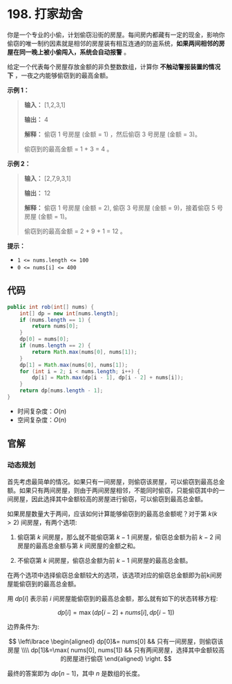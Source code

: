 # 198. 打家劫舍

你是一个专业的小偷，计划偷窃沿街的房屋。每间房内都藏有一定的现金，影响你偷窃的唯一制约因素就是相邻的房屋装有相互连通的防盗系统，**如果两间相邻的房屋在同一晚上被小偷闯入，系统会自动报警** 。

给定一个代表每个房屋存放金额的非负整数数组，计算你 **不触动警报装置的情况下**  ，一夜之内能够偷窃到的最高金额。

**示例 1：** 

> **输入：** \[1,2,3,1]
>
> **输出：** 4
>
> **解释：** 偷窃 1 号房屋 \(金额 = 1\) ，然后偷窃 3 号房屋 \(金额 = 3\)。
>
> 偷窃到的最高金额 = 1 \+ 3 = 4 。

**示例 2：** 

> **输入：** \[2,7,9,3,1]
>
> **输出：** 12
>
> **解释：** 偷窃 1 号房屋 \(金额 = 2\), 偷窃 3 号房屋 \(金额 = 9\)，接着偷窃 5 号房屋 \(金额 = 1\)。
>
> 偷窃到的最高金额 = 2 \+ 9 \+ 1 = 12 。

**提示：** 

*   `1 <= nums.length <= 100`
*   `0 <= nums[i] <= 400`

## 代码

```java
public int rob(int[] nums) {
    int[] dp = new int[nums.length];
    if (nums.length == 1) {
        return nums[0];
    }
    dp[0] = nums[0];
    if (nums.length == 2) {
        return Math.max(nums[0], nums[1]);
    }
    dp[1] = Math.max(nums[0], nums[1]);
    for (int i = 2; i < nums.length; i++) {
        dp[i] = Math.max(dp[i - 1], dp[i - 2] + nums[i]);
    }
    return dp[nums.length - 1];
}
```

- 时间复杂度：$O(n)$
- 空间复杂度：$O(n)$

## 官解

### 动态规划

首先考虑最简单的情况。如果只有一间房屋，则偷窃该房屋，可以偷窃到最高总金额。如果只有两间房屋，则由于两间房屋相邻，不能同时偷窃，只能偷窃其中的一间房屋，因此选择其中金额较高的房屋进行偷窃，可以偷窃到最高总金额。

如果房屋数量大于两间，应该如何计算能够偷窃到的最高总金额呢？对于第 $k(k>2)$ 间房屋，有两个选项:

1. 偷窃第 $k$ 间房屋，那么就不能偷窃第 $k-1$ 间房屋，偷窃总金额为前 $k-2$ 间房屋的最高总金额与第 $k$ 间房屋的金额之和。

2. 不偷窃第 $k$ 间房屋，偷窃总金额为前 $k-1$ 间房屋的最高总金额。

在两个选项中选择偷窃总金额较大的选项，该选项对应的偷窃总金额即为前k间房屋能偷窃到的最高总金额。

用 $dp[i]$ 表示前 $i$ 间房屋能偷窃到的最高总金额，那么就有如下的状态转移方程:

$$dp[i]=\max(dp[i-2]+nums[i], dp[i-1])$$

边界条件为:

$$
\left\lbrace
\begin{aligned}
dp[0]&= nums[0] && 只有一间房屋，则偷窃该房屋
\\\\
dp[1]&=\max( nums[0], nums[1]) && 只有两间房屋，选择其中金额较高的房屋进行偷窃
\end{aligned}
\right.
$$

最终的答案即为 $dp[n-1]$，其中 $n$ 是数组的长度。